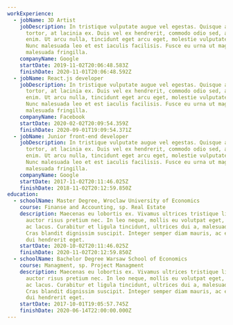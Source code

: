 ```yaml
---
workExperience:
  - jobName: 3D Artist
    jobDescription: In tristique vulputate augue vel egestas. Quisque ac imperdiet
      tortor, at lacinia ex. Duis vel ex hendrerit, commodo odio sed, aliquam
      enim. Ut arcu nulla, tincidunt eget arcu eget, molestie vulputate nisi.
      Nunc malesuada leo et est iaculis facilisis. Fusce eu urna ut magna
      malesuada fringilla.
    companyName: Google
    startDate: 2019-11-02T20:06:48.583Z
    finishDate: 2020-11-01T20:06:48.592Z
  - jobName: React.js developer
    jobDescription: In tristique vulputate augue vel egestas. Quisque ac imperdiet
      tortor, at lacinia ex. Duis vel ex hendrerit, commodo odio sed, aliquam
      enim. Ut arcu nulla, tincidunt eget arcu eget, molestie vulputate nisi.
      Nunc malesuada leo et est iaculis facilisis. Fusce eu urna ut magna
      malesuada fringilla.
    companyName: Facebook
    startDate: 2020-02-02T20:09:54.359Z
    finishDate: 2020-09-01T19:09:54.371Z
  - jobName: Junior front-end developer
    jobDescription: In tristique vulputate augue vel egestas. Quisque ac imperdiet
      tortor, at lacinia ex. Duis vel ex hendrerit, commodo odio sed, aliquam
      enim. Ut arcu nulla, tincidunt eget arcu eget, molestie vulputate nisi.
      Nunc malesuada leo et est iaculis facilisis. Fusce eu urna ut magna
      malesuada fringilla.
    companyName: Google
    startDate: 2017-11-02T20:11:46.025Z
    finishDate: 2018-11-02T20:12:59.850Z
education:
  - schoolName: Master Degree, Wroclaw University of Economics
    course: Finanse and Accounting, sp. Real Estate
    description: Maecenas eu lobortis ex. Vivamus ultrices tristique libero, non
      auctor risus pretium nec. In leo neque, mollis eu volutpat eget, sodales
      ac lacus. Curabitur et ligula tincidunt, ultrices dui a, malesuada est.
      Cras blandit dignissim suscipit. Integer semper diam mauris, ac efficitur
      dui hendrerit eget.
    startDate: 2020-10-02T20:11:46.025Z
    finishDate: 2020-11-02T20:12:59.850Z
  - schoolName: Bachelor Degree Warsaw School of Economics
    course: Managment, sp. Project Managment
    description: Maecenas eu lobortis ex. Vivamus ultrices tristique libero, non
      auctor risus pretium nec. In leo neque, mollis eu volutpat eget, sodales
      ac lacus. Curabitur et ligula tincidunt, ultrices dui a, malesuada est.
      Cras blandit dignissim suscipit. Integer semper diam mauris, ac efficitur
      dui hendrerit eget.
    startDate: 2017-10-01T19:05:57.745Z
    finishDate: 2020-06-14T22:00:00.000Z
---
```

